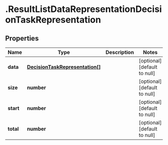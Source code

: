 # .ResultListDataRepresentationDecisionTaskRepresentation

## Properties
Name | Type | Description | Notes
------------ | ------------- | ------------- | -------------
**data** | [**DecisionTaskRepresentation[]**](DecisionTaskRepresentation.md) |  | [optional] [default to null]
**size** | **number** |  | [optional] [default to null]
**start** | **number** |  | [optional] [default to null]
**total** | **number** |  | [optional] [default to null]


